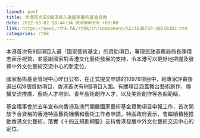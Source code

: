 ```yaml
---
layout: post
title: 本港首次有9個項目入選國家藝術基金資助
date: 2022-03-02 18:44:34.000000000 +08:00
link: https://news.rthk.hk/rthk/ch/component/k2/1636799-20220302.htm
categories: rthk
---
```


本港首次有9個項目入選「國家藝術基金」的資助項目，署理民政事務局局長陳積志表示祝賀，並感謝國家對香港文化藝術發展的支持，令本港可以更好地把握及發揮中外文化藝術交流中心的新定位。

國家藝術基金管理中心昨日公布，在正式提交申請的10978項目中，經專家評審後選出628個資助項目，香港首次有9個項目入圍。有關項目涵蓋舞台藝術創作、傳播交流推廣、藝術人才培訓、青年藝術創作人才，以及美術創作等各個範疇。

基金理事會於去年宣布向香港及澳門開展國家藝術基金資助項目申報工作，首次開放予合資格的香港特區藝術機構和藝術工作者申請。特區政府表示，會繼續積極推動香港文化藝術，落實《十四五規劃綱要》支持香港發展中外文化藝術交流中心的定位。
